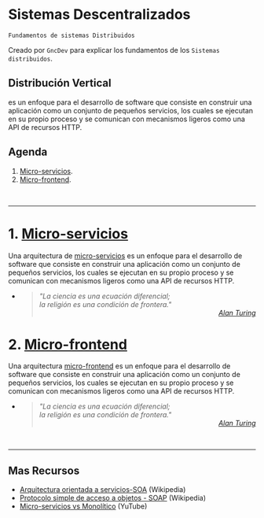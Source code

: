 # Sistemas Descentralizados
<p><code>Fundamentos de sistemas Distribuidos</code></p>
<p>Creado por <code>GncDev</code> para explicar los fundamentos de los <code>Sistemas distribuidos</code>.</p>

## Distribución Vertical
es un enfoque para el desarrollo de software que consiste en construir una aplicación como un conjunto de pequeños servicios, los cuales se ejecutan en su propio proceso y se comunican con mecanismos ligeros como una API de recursos HTTP.


## Agenda
1. [Micro-servicios](#1-micro-servicios).
1. [Micro-frontend](#2-micro-frontend).

<br>

---
# 1. [Micro-servicios](#agenda)
Una arquitectura de [micro-servicios][1] es un enfoque para el desarrollo de software que consiste en construir una aplicación como un conjunto de pequeños servicios, los cuales se ejecutan en su propio proceso y se comunican con mecanismos ligeros como una API de recursos HTTP.

* ><i>"La ciencia es una ecuación diferencial;<br>
la religión es una condición de frontera."</i><br>
<cite style="display:block; text-align: right">[Alan Turing](https://es.wikipedia.org/wiki/Alan_Turing)</cite>

[1]:https://es.wikipedia.org/wiki/Arquitectura_de_microservicios


# 2. [Micro-frontend](#agenda)
Una arquitectura [micro-frontend][2] es un enfoque para el desarrollo de software que consiste en construir una aplicación como un conjunto de pequeños servicios, los cuales se ejecutan en su propio proceso y se comunican con mecanismos ligeros como una API de recursos HTTP.

* ><i>"La ciencia es una ecuación diferencial;<br>
la religión es una condición de frontera."</i><br>
<cite style="display:block; text-align: right">[Alan Turing](https://es.wikipedia.org/wiki/Alan_Turing)</cite>

[2]:https://es.wikipedia.org/wiki/Microfrontend

<br>

---
## Mas Recursos
- [Arquitectura orientada a servicios-SOA](https://es.wikipedia.org/wiki/Arquitectura_orientada_a_servicios) (Wikipedia)
- [Protocolo simple de acceso a objetos - SOAP](https://es.wikipedia.org/wiki/Simple_Object_Access_Protocol) (Wikipedia)
- [Micro-servicios vs Monolítico](https://www.youtube.com/watch?v=cq8OLr3AbwM) (YuTube)
